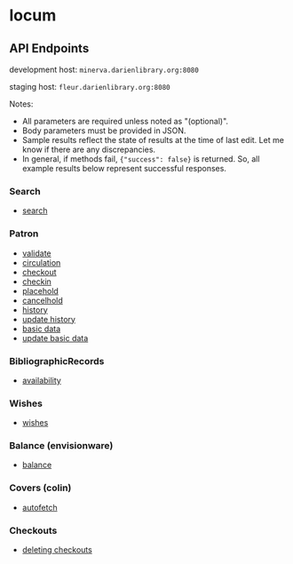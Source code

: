 # locum

## API Endpoints

development host: `minerva.darienlibrary.org:8080`

staging host: `fleur.darienlibrary.org:8080`

Notes:
* All parameters are required unless noted as "(optional)".
* Body parameters must be provided in JSON.
* Sample results reflect the state of results at the time of last edit. Let me know if there are any discrepancies.
* In general, if methods fail, `{"success": false}` is returned. So, all example results below represent successful responses.

### Search

* [search](docs/search/search.md)

### Patron

* [validate](docs/patron/validate.md)
* [circulation](docs/patron/circulation.md)
* [checkout](docs/patron/checkout.md)
* [checkin](docs/patron/checkin.md)
* [placehold](docs/patron/placehold.md)
* [cancelhold](docs/patron/cancelhold.md)
* [history](docs/patron/history.md)
* [update history](docs/patron/update_history.md)
* [basic data](docs/patron/basic_data.md)
* [update basic data](docs/patron/update_basic_data.md)

### BibliographicRecords

* [availability](docs/bibs/availability.md)

### Wishes

* [wishes](docs/wishes/wishes.md)

### Balance (envisionware)

* [balance](docs/balance/balance.md)

### Covers (colin)

* [autofetch](docs/covers/autofetch.md)

### Checkouts

* [deleting checkouts](docs/checkouts/deleting_checkouts.md)